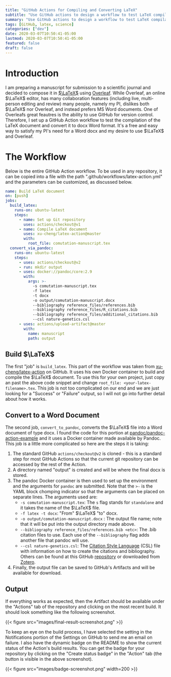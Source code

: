 ```yaml
---
title: "GitHub Actions for Compiling and Converting LaTeX"
subtitle: "Use GitHub actions to design a workflow to test LaTeX compilation and to convert the LaTeX document using Pandoc."
summary: "Use GitHub actions to design a workflow to test LaTeX compilation and to convert the LaTeX document using Pandoc."
tags: [GitHub, latex, science]
categories: ["dev"]
date: 2020-03-07T10:50:41-05:00
lastmod: 2020-03-07T10:50:41-05:00
featured: false
draft: false
---
```


# Introduction

I am preparing a manuscript for submission to a scientific journal and decided to compose it in [$\LaTeX$](https://www.latex-project.org) using [Overleaf](https://www.overleaf.com).
While Overleaf, an online $\LaTeX$ editor, has many collaboration features (including live, multi-person editing and review) many people, namely my PI, dislikes both $\LaTeX$ nor Overleaf, and instead prefers MS Word documents.
One of Overleafs great feautres is the ability to use GitHub for version control.
Therefore, I set up a GitHub Action workflow to test the compilation of the LaTeX document and convert it to docx Word format.
It's a free and easy way to satisfy my PI's need for a Word docx and my desire to use $\LaTeX$ and Overleaf.

# The Workflow

Below is the entire GitHub Action workflow.
To be used in any repository, it can be copied into a file with the path ".github/workflows/latex-action.yml" and the parameters can be customized, as discussed below.

```yaml
name: Build LaTeX document
on: [push]
jobs:
  build_latex:
    runs-on: ubuntu-latest
    steps:
      - name: Set up Git repository
        uses: actions/checkout@v1
      - name: Compile LaTeX document
        uses: xu-cheng/latex-action@master
        with:
          root_file: comutation-manuscript.tex
  convert_via_pandoc:
    runs-on: ubuntu-latest
    steps:
      - uses: actions/checkout@v2
      - run: mkdir output
      - uses: docker://pandoc/core:2.9
        with:
          args: >-
            -s comutation-manuscript.tex 
            -f latex 
            -t docx 
            -o output/comutation-manuscript.docx 
            --bibliography reference_files/references.bib 
            --bibliography reference_files/R_citations.bib 
            --bibliography reference_files/additional_citations.bib 
            --csl nature-genetics.csl
      - uses: actions/upload-artifact@master
        with:
          name: manuscript
          path: output
```

## Build $\LaTeX$

The first "job" is `build_latex`.
This part of the workflow was taken from [xu-cheng/latex-action](https://github.com/xu-cheng/latex-action) on GitHub.
It uses his own Docker container to build and compile the $\LaTeX$ document.
To use this for your own project, just copy an past the above code snippet and change `root_file: <your-latex-filename>.tex`.
This job is not too complicated on our end and we are just looking for a "Success" or "Failure" output, so I will not go into further detail about how it works.

## Convert to a Word Document

The second job, `convert_to_pandoc`, converts the $\LaTeX$ file into a Word document of type docx.
I found the code for this portion at [pandoc/pandoc-action-example](https://github.com/pandoc/pandoc-action-example) and it uses a Docker container made available by Pandoc.
This job is a little more complicated so here are the steps it is taking:

1. The standard GitHub `actions/checkout@v2` is cloned - this is a standard step for most GitHub Actions so that the current git repository can be accessed by the rest of the Action.
2. A directory named "output" is created and will be where the final docx is stored.
3. The pandoc Docker container is then used to set up the environment and the arguments for `pandoc` are submitted. Note that the `>-` is  the YAML block chomping indicator so that the arguments can be placed on separate lines. The arguments used are:
    * `-s comutation-manuscript.tex`: The `s` flag stands for `standalone` and it takes the name of the $\LaTeX$ file.
    * `-f latex -t docx`: "From" $\LaTeX$ "to" docx.
    * `-o output/comutation-manuscript.docx` : The output file name; note that it will be put into the output directory made above.
    * `--bibliography reference_files/references.bib <etc>`: The .bib citation files to use. Each use of the `--bibliography` flag adds another file that pandoc will use.
    * `--csl nature-genetics.csl`: The [Citation Style Language](https://citationstyles.org) (CSL) file with information on how to create the citations and bibliography. Others can be found at this GitHub [repository](https://github.com/citation-style-language/styles) or downloaded from [Zotero](https://www.zotero.org/styles?q=nature).
4. Finally,  the output file can be saved to GitHub's Artifacts and will be available for download.

## Output

If everything works as expected, then the Artifact should be available under the "Actions" tab of the repository and clicking on the most recent build.
It should look something like the following screenshot.

{{< figure src="images/final-result-screenshot.png" >}}

To keep an eye on the build process, I have selected the setting in the Notifications portion of the Settings on GitHub to send me an email on failure.
I also have the dynamic badge on the README to show the current status of the Action's build results.
You can get the badge for your repository by clicking on the "Create status badge" in the "Action" tab (the button is visible in the above screenshot).

{{< figure src="images/badge-screenshot.png" width=200 >}}
